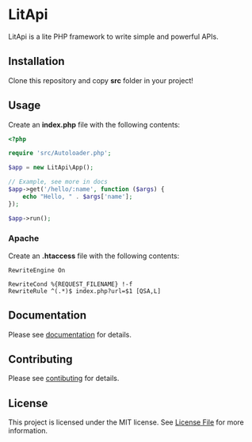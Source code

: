 # LitApi

LitApi is a lite PHP framework to write simple and powerful APIs. 

## Installation

Clone this repository and copy **src** folder in your project! 

## Usage

Create an **index.php** file with the following contents:

```php
<?php

require 'src/Autoloader.php';

$app = new LitApi\App();

// Example, see more in docs
$app->get('/hello/:name', function ($args) {
    echo "Hello, " . $args['name'];
});

$app->run();
```

### Apache

Create an **.htaccess** file with the following contents: 

```
RewriteEngine On

RewriteCond %{REQUEST_FILENAME} !-f
RewriteRule ^(.*)$ index.php?url=$1 [QSA,L]
```

## Documentation

Please see [documentation](docs/README.md) for details.

## Contributing

Please see [contibuting](CONTRIBUTING.md) for details.

## License

This project is licensed under the MIT license. See [License File](LICENSE) for more information.
